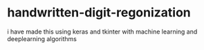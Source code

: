 # handwritten-digit-regonization
i have made this using keras and tkinter with machine learning and deeplearning algorithms
